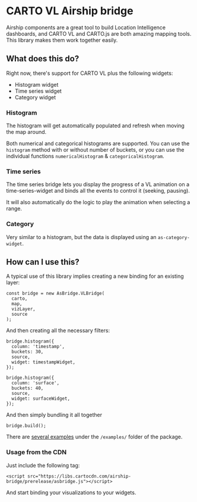 # CARTO VL Airship bridge

Airship components are a great tool to build Location Intelligence dashboards, and CARTO VL and CARTO.js are both amazing mapping tools. This library makes them work together easily.

## What does this do?

Right now, there's support for CARTO VL plus the following widgets:

- Histogram widget
- Time series widget
- Category widget

### Histogram

The histogram will get automatically populated and refresh when moving the map around.

Both numerical and categorical histograms are supported. You can use the `histogram` method with or without number of buckets, or you can use the individual functions `numericalHistogram` & `categoricalHistogram`.

### Time series

The time series bridge lets you display the progress of a VL animation on a time-series-widget and binds all the events to control it (seeking, pausing).

It will also automatically do the logic to play the animation when selecting a range.

### Category

Very similar to a histogram, but the data is displayed using an `as-category-widget`.

## How can I use this?

A typical use of this library implies creating a new binding for an existing layer:

```
const bridge = new AsBridge.VLBridge(
  carto,
  map,
  vizLayer,
  source
);
```

And then creating all the necessary filters:

```
bridge.histogram({
  column: 'timestamp',
  buckets: 30,
  source,
  widget: timestampWidget,
});

bridge.histogram({
  column: 'surface',
  buckets: 40,
  source,
  widget: surfaceWidget,
});

```

And then simply bundling it all together

```
bridge.build();
```

There are [several examples](https://github.com/CartoDB/airship/tree/master/packages/bridge/examples) under the `/examples/` folder of the package.

### Usage from the CDN

Just include the following tag:

```
<script src="https://libs.cartocdn.com/airship-bridge/prerelease/asbridge.js"></script>
```

And start binding your visualizations to your widgets.
